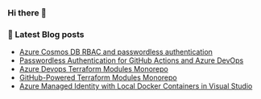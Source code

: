 ### Hi there 👋

### 📖 Latest Blog posts
<!-- CLOUDCHRONICLES:START -->
- [Azure Cosmos DB RBAC and passwordless authentication](https://cloudchronicles.blog/blog/Azure-Cosmos-DB-RBAC-and-passwordless-authentication/)
- [Passwordless Authentication for GitHub Actions and Azure DevOps](https://cloudchronicles.blog/blog/Passwordless-Authentication-for-GitHub-Actions-and-Azure-DevOps/)
- [Azure Devops Terraform Modules Monorepo](https://cloudchronicles.blog/blog/Azure-DevOps-Terraform-Modules-Monorepo/)
- [GitHub-Powered Terraform Modules Monorepo](https://cloudchronicles.blog/blog/GitHub-Powered-Terraform-Modules-Monorepo/)
- [Azure Managed Identity with Local Docker Containers in Visual Studio](https://cloudchronicles.blog/blog/Azure-Managed-Identity-with-Local-Docker-Containers-in-Visual-Studio/)
<!-- CLOUDCHRONICLES:END -->
